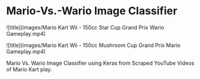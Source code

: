 # Mario-Vs.-Wario Image Classifier
![title](images/Mario Kart Wii - 150cc Star Cup Grand Prix Wario Gameplay.mp4)

![title](images/Mario Kart Wii - 150cc Mushroom Cup Grand Prix Mario Gameplay.mp4)
 
 Mario Vs. Wario Image Classifier using Keras from Scraped YouTube Videos of Mario Kart play.

